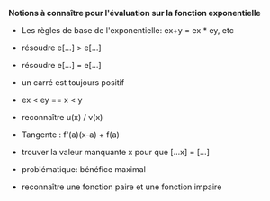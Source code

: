 **Notions à connaître pour l'évaluation sur la fonction exponentielle**

- Les règles de base de l'exponentielle: ex+y = ex * ey, etc

- résoudre e[...] > e[...]

- résoudre e[...] = e[...]

- un carré est toujours positif

- ex < ey == x < y

- reconnaître u(x) / v(x)

- Tangente : f'(a)(x-a) + f(a)

- trouver la valeur manquante x pour que [...x] = [...]

- problématique: bénéfice maximal

- reconnaître une fonction paire et une fonction impaire

